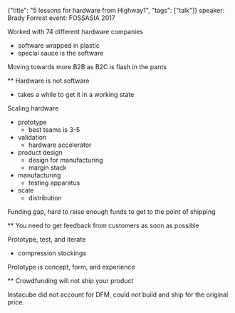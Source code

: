 {"title": "5 lessons for hardware from Highway1", "tags": ["talk"]}
speaker: Brady Forrest
event: FOSSASIA 2017

Worked with 74 different hardware companies
* software wrapped in plastic
* special sauce is the software

Moving towards more B2B as B2C is flash in the pants

** Hardware is not software
* takes a while to get it in a working state

Scaling hardware
* prototype
  * best teams is 3-5
* validation
  * hardware accelerator
* product design
  * design for manufacturing
  * margin stack
* manufacturing
  * testing apparatus
* scale
  * distribution

Funding gap, hard to raise enough funds to get to the point of shipping

** You need to get feedback from customers as soon as possible

Prototype, test, and iterate
* compression stockings

Prototype is concept, form, and experience

** Crowdfunding will not ship your product

Instacube did not account for DFM, could not build and ship for the original price.

